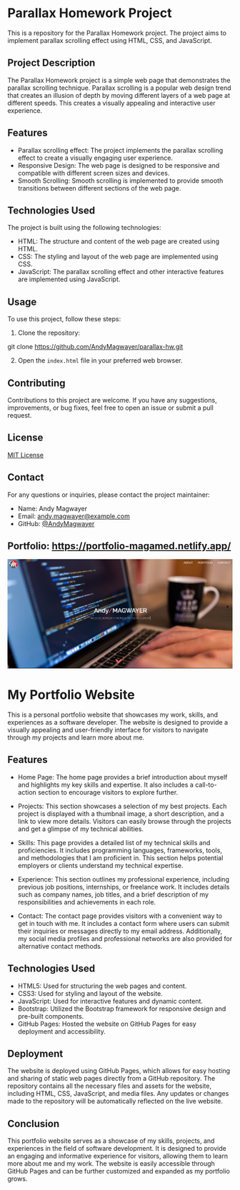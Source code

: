 # Parallax Homework Project

This is a repository for the Parallax Homework project. The project aims to implement parallax scrolling effect using HTML, CSS, and JavaScript. 

## Project Description

The Parallax Homework project is a simple web page that demonstrates the parallax scrolling technique. Parallax scrolling is a popular web design trend that creates an illusion of depth by moving different layers of a web page at different speeds. This creates a visually appealing and interactive user experience.

## Features

- Parallax scrolling effect: The project implements the parallax scrolling effect to create a visually engaging user experience.
- Responsive Design: The web page is designed to be responsive and compatible with different screen sizes and devices.
- Smooth Scrolling: Smooth scrolling is implemented to provide smooth transitions between different sections of the web page.

## Technologies Used

The project is built using the following technologies:

- HTML: The structure and content of the web page are created using HTML.
- CSS: The styling and layout of the web page are implemented using CSS. 
- JavaScript: The parallax scrolling effect and other interactive features are implemented using JavaScript.

## Usage

To use this project, follow these steps:

1. Clone the repository:

git clone https://github.com/AndyMagwayer/parallax-hw.git


2. Open the `index.html` file in your preferred web browser.

## Contributing

Contributions to this project are welcome. If you have any suggestions, improvements, or bug fixes, feel free to open an issue or submit a pull request. 

## License

[MIT License](LICENSE)

## Contact

For any questions or inquiries, please contact the project maintainer:

- Name: Andy Magwayer
- Email: andy.magwayer@example.com
- GitHub: [@AndyMagwayer](https://github.com/AndyMagwayer)

## Portfolio: https://portfolio-magamed.netlify.app/

![Image alt](https://github.com/AndyMagwayer/Portfolio-Website/blob/main/Screenshot%202023-09-17%20094045.png)
# My Portfolio Website

This is a personal portfolio website that showcases my work, skills, and experiences as a software developer. The website is designed to provide a visually appealing and user-friendly interface for visitors to navigate through my projects and learn more about me.

## Features

- Home Page: The home page provides a brief introduction about myself and highlights my key skills and expertise. It also includes a call-to-action section to encourage visitors to explore further.

- Projects: This section showcases a selection of my best projects. Each project is displayed with a thumbnail image, a short description, and a link to view more details. Visitors can easily browse through the projects and get a glimpse of my technical abilities.

- Skills: This page provides a detailed list of my technical skills and proficiencies. It includes programming languages, frameworks, tools, and methodologies that I am proficient in. This section helps potential employers or clients understand my technical expertise.

- Experience: This section outlines my professional experience, including previous job positions, internships, or freelance work. It includes details such as company names, job titles, and a brief description of my responsibilities and achievements in each role.

- Contact: The contact page provides visitors with a convenient way to get in touch with me. It includes a contact form where users can submit their inquiries or messages directly to my email address. Additionally, my social media profiles and professional networks are also provided for alternative contact methods.

## Technologies Used

- HTML5: Used for structuring the web pages and content.
- CSS3: Used for styling and layout of the website.
- JavaScript: Used for interactive features and dynamic content.
- Bootstrap: Utilized the Bootstrap framework for responsive design and pre-built components.
- GitHub Pages: Hosted the website on GitHub Pages for easy deployment and accessibility.

## Deployment

The website is deployed using GitHub Pages, which allows for easy hosting and sharing of static web pages directly from a GitHub repository. The repository contains all the necessary files and assets for the website, including HTML, CSS, JavaScript, and media files. Any updates or changes made to the repository will be automatically reflected on the live website.

## Conclusion

This portfolio website serves as a showcase of my skills, projects, and experiences in the field of software development. It is designed to provide an engaging and informative experience for visitors, allowing them to learn more about me and my work. The website is easily accessible through GitHub Pages and can be further customized and expanded as my portfolio grows.
